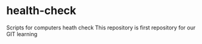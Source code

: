 # health-check
Scripts for computers heath check
This repository is first repository for our GIT learning 

